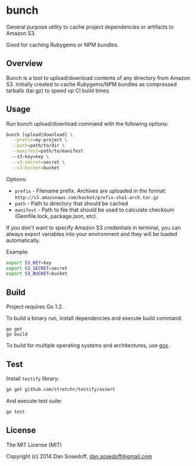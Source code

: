 # bunch

General purpose utility to cache project dependencies or artifacts to Amazon S3.

Good for caching Rubygems or NPM bundles.

## Overview

Bunch is a tool to upload/download contents of any directory from Amazon S3. Initially
created to cache Rubygems/NPM bundles as compressed tarballs (tar.gz) to speed up 
CI build times.

## Usage

Run bunch upload/download command with the following options:

``` bash
bunch [upload|download] \
  --prefix=my-project \
  --path=path/to/dir \
  --manifest=path/to/manifest
  --s3-key=key \
  --s3-secret=secret \
  --s3-bucket=bucket
```

Options:

- `prefix` - Filename prefix. Archives are uploaded in the format: `http://s3.amazonaws.com/bucket/prefix-sha1-arch.tar.gz`
- `path` - Path to directory that should be cached
- `manifest` - Path to file that should be used to calculate checksum (Gemfile.lock, package.json, etc). 

If you don't want to specify Amazon S3 credentials in terminal, you can always
export variables into your environment and they will be loaded automatically.

Example:

``` bash
export S3_KEY=key
export S3_SECRET=secret
export S3_BUCKET=bucket
```

## Build

Project requires Go 1.2.

To build a binary run, install dependencies and execute build command:

```
go get
go build
```

To build for multiple operating systems and architectures, use [gox](https://github.com/mitchellh/gox).

## Test

Install `testify` library:

``` bash
go get github.com/stretchr/testify/assert
```

And execute test suite:

``` bash
go test
```

## License

The MIT License (MIT)

Copyright (c) 2014 Dan Sosedoff, <dan.sosedoff@gmail.com>
